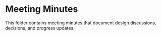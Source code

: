 # Meeting Minutes

This folder contains meeting minutes that document design discussions, decisions, and progress updates.
